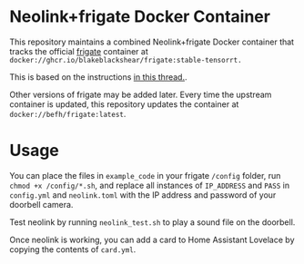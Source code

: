 # Neolink+frigate Docker Container

This repository maintains a combined Neolink+frigate Docker container that tracks
the official [frigate](https://github.com/blakeblackshear/frigate) container at
`docker://ghcr.io/blakeblackshear/frigate:stable-tensorrt.`

This is based on the instructions [in this thread.](https://github.com/blakeblackshear/frigate/discussions/11924).

Other versions of frigate may be added later. Every time the upstream container is
updated, this repository updates the container at `docker://befh/frigate:latest`.

# Usage

You can place the files in `example_code` in your frigate `/config` folder, run
`chmod +x /config/*.sh`, and replace all instances of `IP_ADDRESS` and `PASS` in
`config.yml` and `neolink.toml` with the IP address and password of your doorbell
camera.

Test neolink by running `neolink_test.sh` to play a sound file on the doorbell.

Once neolink is working, you can add a card to Home Assistant Lovelace by copying
the contents of `card.yml`.